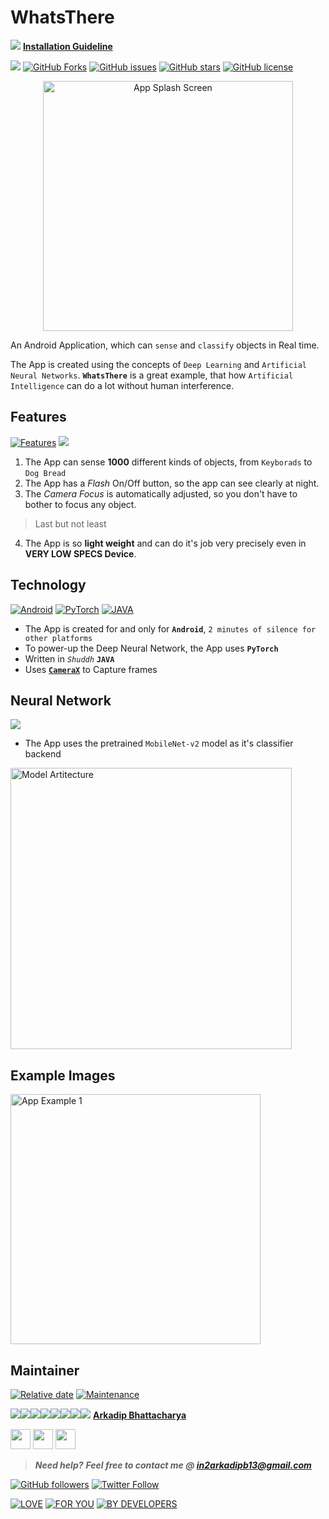# WhatsThere

[![](https://img.shields.io/badge/Download-Here-blue?style=for-the-badge&logo=vue.js&logoColor=white)](https://github.com/darkmatter18/WhatsThere/releases/latest/download/WhatsThere.apk)
[**Installation Guideline**](./installation.md)

![](https://github.com/darkmatter18/WhatsThere/workflows/Android%20CI/badge.svg)
[![GitHub Forks](https://img.shields.io/github/forks/darkmatter18/WhatsThere?style=flat-square)](https://github.com/darkmatter18/WhatsThere/network/members)
[![GitHub issues](https://img.shields.io/github/issues/darkmatter18/WhatsThere?style=flat-square)](https://github.com/darkmatter18/WhatsThere/issues)
[![GitHub stars](https://img.shields.io/github/stars/darkmatter18/WhatsThere?color=important&style=flat-square)](https://github.com/darkmatter18/WhatsThere/stargazers)
[![GitHub license](https://img.shields.io/github/license/darkmatter18/WhatsThere?style=flat-square)](https://github.com/darkmatter18/WhatsThere/blob/master/LICENSE)

<p align="center">
    <img src="./images/logomid.png" alt="App Splash Screen" height="400"/>
</p>

An Android Application, which can `sense` and `classify` objects in Real time.

The App is created using the concepts of `Deep Learning` and `Artificial Neural Networks`.
**`WhatsThere`** is a great example, that how `Artificial Intelligence` can do a lot without human interference.

## Features

[![Features](https://forthebadge.com/images/badges/for-you.svg)]()
[![](https://forthebadge.com/images/badges/its-not-a-lie-if-you-believe-it.svg)]()

1. The App can sense **1000** different kinds of objects, from `Keyborads` to `Dog Bread`
2. The App has a *Flash* On/Off button, so the app can see clearly at night.
3. The *Camera Focus* is automatically adjusted, so you don't have to bother to focus any object.

> Last but not least

4. The App is so **light weight** and can do it's job very precisely even in **VERY LOW SPECS Device**.

## Technology

[![Android](https://forthebadge.com/images/badges/built-for-android.svg)]()
[![PyTorch](https://img.shields.io/badge/Powered%20By-PyTorch-orange?style=for-the-badge&logo=pytorch)]()
[![JAVA](https://forthebadge.com/images/badges/made-with-java.svg)]()

- The App is created for and only for **`Android`**, `2 minutes of silence for other platforms`
- To power-up the Deep Neural Network, the App uses **`PyTorch`**
- Written in *`Shuddh`* **`JAVA`**
- Uses [**`CameraX`**](https://developer.android.com/training/camerax) to Capture frames

## Neural Network

[![](https://img.shields.io/badge/Deep-Learning-brightgreen?style=for-the-badge&logo=pytorch)]()

- The App uses the pretrained `MobileNet-v2` model as it's classifier backend

<img src="./images/mobile_netV2.png" alt="Model Artitecture" height="450"/>

## Example Images

<img src="./images/app_example_1.png" alt="App Example 1" height="400"/>

## Maintainer

[![Relative date](https://img.shields.io/date/1590132490?color=important&label=started&logo=github&style=flat-square)](https://github.com/darkmatter18/) [![Maintenance](https://img.shields.io/maintenance/yes/2020?color=green&logo=github&style=flat-square)](https://github.com/darkmatter18/)

[![](https://sourcerer.io/fame/darkmatter18/darkmatter18/WhatsThere/images/0)](https://sourcerer.io/fame/darkmatter18/darkmatter18/WhatsThere/links/0)[![](https://sourcerer.io/fame/darkmatter18/darkmatter18/WhatsThere/images/1)](https://sourcerer.io/fame/darkmatter18/darkmatter18/WhatsThere/links/1)[![](https://sourcerer.io/fame/darkmatter18/darkmatter18/WhatsThere/images/2)](https://sourcerer.io/fame/darkmatter18/darkmatter18/WhatsThere/links/2)[![](https://sourcerer.io/fame/darkmatter18/darkmatter18/WhatsThere/images/3)](https://sourcerer.io/fame/darkmatter18/darkmatter18/WhatsThere/links/3)[![](https://sourcerer.io/fame/darkmatter18/darkmatter18/WhatsThere/images/4)](https://sourcerer.io/fame/darkmatter18/darkmatter18/WhatsThere/links/4)[![](https://sourcerer.io/fame/darkmatter18/darkmatter18/WhatsThere/images/5)](https://sourcerer.io/fame/darkmatter18/darkmatter18/WhatsThere/links/5)[![](https://sourcerer.io/fame/darkmatter18/darkmatter18/WhatsThere/images/6)](https://sourcerer.io/fame/darkmatter18/darkmatter18/WhatsThere/links/6)[![](https://sourcerer.io/fame/darkmatter18/darkmatter18/WhatsThere/images/7)](https://sourcerer.io/fame/darkmatter18/darkmatter18/WhatsThere/links/7)
**[Arkadip Bhattacharya](https://www.linkedin.com/in/arkadip/)**

<a href="https://twitter.com/Arkadipb21"><img src="images/twitter.png" width="32px" height="32px"></a> <a href="https://www.facebook.com/arkadipb"><img src="images/facebook.png" width="32px" height="32px"></a> <a href="https://www.linkedin.com/in/arkadip/"><img src="images/linkedin.png" width="32px" height="32px"></a>

> ***Need help?***
***Feel free to contact me @ [in2arkadipb13@gmail.com](mailto:in2arkadipb13@gmail.com?Subject=Github:Udacity-Computer-Vision-Nanodegree-Repository)***

[![GitHub followers](https://img.shields.io/github/followers/darkmatter18?color=1e88e5&label=Follow%20%40darkmatter18&logo=github&style=flat-square)](https://github.com/darkmatter18/) [![Twitter Follow](https://img.shields.io/twitter/follow/Arkadipb21?color=1e88e5&logo=twitter&style=flat-square)](https://twitter.com/Arkadipb21) 

[![LOVE](https://forthebadge.com/images/badges/built-with-love.svg)]()
[![FOR YOU](https://forthebadge.com/images/badges/for-you.svg)]()
[![BY DEVELOPERS](https://forthebadge.com/images/badges/built-by-developers.svg)]()
